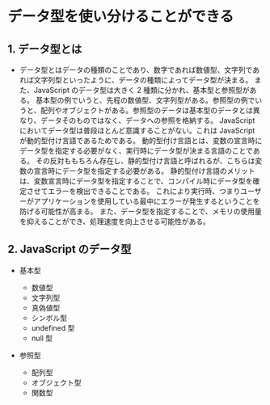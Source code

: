 # データ型を使い分けることができる

## 1. データ型とは

- データ型とはデータの種類のことであり、数字であれば数値型、文字列であれば文字列型といったように、データの種類によってデータ型が決まる。
  また、JavaScript のデータ型は大きく 2 種類に分かれ、基本型と参照型がある。
  基本型の例でいうと、先程の数値型、文字列型がある。参照型の例でいうと、配列やオブジェクトがある。参照型のデータは基本型のデータとは異なり、データそのものではなく、データへの参照を格納する。
  JavaScript においてデータ型は普段ほとんど意識することがない。これは JavaScript が動的型付け言語であるためである。
  動的型付け言語とは、変数の宣言時にデータ型を指定する必要がなく、実行時にデータ型が決まる言語のことである。
  その反対ももちろん存在し、静的型付け言語と呼ばれるが、こちらは変数の宣言時にデータ型を指定する必要がある。
  静的型付け言語のメリットは、変数宣言時にデータ型を指定することで、コンパイル時にデータ型を確定させてエラーを検出できることである。
  これにより実行時、つまりユーザーがアプリケーションを使用している最中にエラーが発生するということを防げる可能性が高まる。
  また、データ型を指定することで、メモリの使用量を抑えることができ、処理速度を向上させる可能性がある。

## 2. JavaScript のデータ型

- 基本型

  - 数値型
  - 文字列型
  - 真偽値型
  - シンボル型
  - undefined 型
  - null 型

- 参照型
  - 配列型
  - オブジェクト型
  - 関数型
